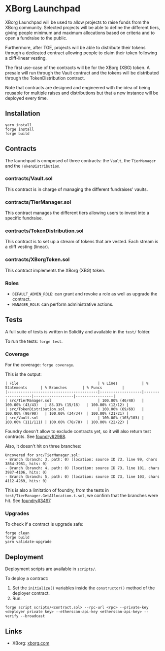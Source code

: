 # XBorg Launchpad

XBorg Launchpad will be used to allow projects to raise funds from the XBorg community. Selected projects will be able to define the different tiers, giving people minimum and maximum allocations based on criteria and to open a fundraise to the public.

Furthermore, after TGE, projects will be able to distribute their tokens through a dedicated contract allowing people to claim their token following a cliff-linear vesting.

The first use-case of the contracts will be for the XBorg (XBG) token. A presale will run through the Vault contract and the tokens will be distributed through the TokenDistribution contract. 

Note that contracts are designed and engineered with the idea of being reusable for multiple raises and distributions but that a new instance will be deployed every time.

## Installation

```
yarn install
forge install
forge build
```

## Contracts

The launchpad is composed of three contracts: the `Vault`, the `TierManager` and the `TokenDistribution`.

### contracts/Vault.sol

This contract is in charge of managing the different fundraises' vaults.

### contracts/TierManager.sol

This contract manages the different tiers allowing users to invest into a specific fundraise.

### contracts/TokenDistribution.sol

This contract is to set up a stream of tokens that are vested. Each stream is a cliff vesting (linear).

### contracts/XBorgToken.sol

This contract implements the XBorg (XBG) token.

### Roles

- `DEFAULT_ADMIN_ROLE`: can grant and revoke a role as well as upgrade the contract.
- `MANAGER_ROLE`: can perform administrative actions.

## Tests

A full suite of tests is written in Solidity and available in the `test/` folder.

To run the tests: `forge test`.

### Coverage

For the coverage: `forge coverage`.

This is the output:

```
| File                                    | % Lines           | % Statements      | % Branches       | % Funcs         |
|-----------------------------------------|-------------------|-------------------|------------------|-----------------|
| src/TierManager.sol                     | 100.00% (40/40)   | 100.00% (43/43)   | 83.33% (15/18)   | 100.00% (12/12) |
| src/TokenDistribution.sol               | 100.00% (69/69)   | 100.00% (90/90)   | 100.00% (34/34)  | 100.00% (21/21) |
| src/Vault.sol                           | 100.00% (103/103) | 100.00% (111/111) | 100.00% (78/78)  | 100.00% (22/22) |

```

Foundry doesn't allow to exclude contracts yet, so it will also return test contracts. See [foundry#2988](https://github.com/foundry-rs/foundry/issues/2988).

Also, it doesn't hit on three branches:

```
Uncovered for src/TierManager.sol:
- Branch (branch: 3, path: 0) (location: source ID 73, line 99, chars 3864-3981, hits: 0)
- Branch (branch: 4, path: 0) (location: source ID 73, line 101, chars 3987-4106, hits: 0)
- Branch (branch: 5, path: 0) (location: source ID 73, line 103, chars 4112-4269, hits: 0)
```

This is also a limitation of foundry, from the tests in `test/TierManager.GetAllocation.t.sol`, we confirm that the branches were hit. See [foundry#3497](https://github.com/foundry-rs/foundry/issues/3497).

### Upgrades

To check if a contract is upgrade safe:

```
forge clean
forge build
yarn validate-upgrade
```

## Deployment

Deployment scripts are available in `scripts/`.

To deploy a contract:

1. Set the `initialize()` variables inside the `constructor()` method of the deployer contract.
2. Run:
```
forge script scripts/<contract.sol> --rpc-url <rpc> --private-key <deployer private key> --etherscan-api-key <etherscan-api-key> --verify --broadcast
```

## Links

- XBorg: [xborg.com](xborg.com)

